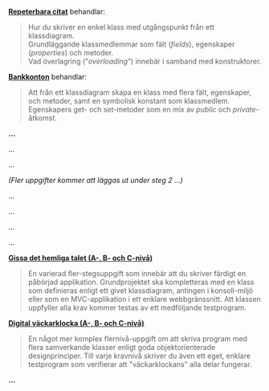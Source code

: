 **[Repeterbara citat](https://github.com/1dv024/exercise-quotation-viewer)** behandlar:

> Hur du skriver en enkel klass med utgångspunkt från ett klassdiagram.<br /> 
> Grundläggande klassmedlemmar som fält (_fields_), egenskaper (_properties_) och metoder.<br />
> Vad överlagring (”_overloading_”) innebär i samband med konstruktorer.

**[Bankkonton](https://github.com/1dv024/exercise-bank-accounts)** behandlar:

> Att från ett klassdiagram skapa en klass med flera fält, egenskaper, och metoder, samt en symbolisk konstant som klassmedlem.<br />
> Egenskapers get- och set-metoder som en mix av _public_ och _private_-åtkomst.

**...**

...

...

_(Fler uppgifter kommer att läggas ut under steg 2 ...)_

...

...

...

...

**[Gissa det hemliga talet (A-, B- och C-nivå)](https://github.com/1dv024/exercise-number-guessing-game)**

> En varierad fler-stegsuppgift som innebär att du skriver färdigt en påbörjad applikation. Grundprojektet ska kompletteras med en klass som definieras enligt ett givet klassdiagram, antingen i konsoll-miljö eller som en MVC-applikation i ett enklare webbgränssnitt. Att klassen uppfyller alla krav kommer testas av ett medföljande testprogram.

**[Digital väckarklocka (A-, B- och C-nivå)](https://github.com/1dv024/exercise-digital-alarm-clock)**

> En något mer komplex flernivå-uppgift om att skriva program med flera samverkande klasser enligt goda objektorienterade designprinciper. Till varje kravnivå skriver du även ett eget, enklare testprogram som verifierar att "väckarklockans" alla delar fungerar.
 
**...**

